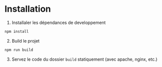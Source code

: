 # Installation

1. Installaler les dépendances de developpement

```bash
npm install
```

2. Build le projet

```bash
npm run build
```

3. Servez le code du dossier `build` statiquement (avec apache, nginx, etc.)
